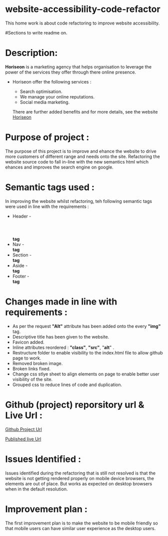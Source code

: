 # website-accessibility-code-refactor
This home work is about code refactoring to improve website accessibility.


#Sections to write readme on.

# Description:

**Horiseon** is a marketing agency that helps organisation to leverage the power of the services they offer through there online presence. 

* Horiseon offer the following services :
  * Search optimisation.
  * We manage your online reputations.
  * Social media marketing.

  There are further added benefits and for more details, see the website [Horiseon](https://seni82.github.io/web-accessibility-code-refactor/#search-engine-optimization)


# Purpose of project :
The purpose of this project is to improve and ehance the website to drive more customers of different range and needs onto the site. Refactoring the website source code to fall in-line with the new semantics html which ehances and improves the search engine on google.

# Semantic tags used :
In improving the website whilst refactoring, teh following semantic tags were used in line with the requirements :

* Header - **<header></header> tag**
* Nav     - **<nav></nav> tag**
* Section - **<section></section> tag**
* Aside  - **<aside></aside> tag**
* Footer - **<footer></footer> tag**
  

# Changes made in line with requirements :
* As per the request **"Alt"** attribute has been added onto the every **"img"** tag.
* Descriptive title has been given to the website.
* Favicon added.
* Inline attributes reordered : **"class"**, **"src"**, "**alt**" . 
* Restructure folder to enable visibility to the index.html file to allow github page to work.
* Removed broken image.
* Broken links fixed.
* Change css stlye sheet to align elements on page to enable better user visibility of the site.
* Grouped css to reduce lines of code and duplication.


# Github (project) reporsitory url & Live Url :

[Github Project Url](https://github.com/Seni82/web-accessibility-code-refactor)

[Published live Url](https://seni82.github.io/web-accessibility-code-refactor/)


# Issues Identified :
Issues identified during the refactoring that is still not resolved is that the website is not getting rendered properly on mobile device browsers, the elements are out of place. But works as expected on desktop browsers when in the default resolution.

# Improvement plan :
The first improvement plan is to make the website to be mobile friendly so that mobile users can have similar user experience as the desktop users.